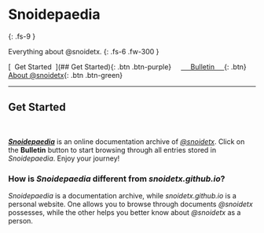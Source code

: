 # Snoidepaedia
{: .fs-9 }

Everything about @snoidetx.
{: .fs-6 .fw-300 }

[&nbsp;&nbsp;Get Started&nbsp;&nbsp;](## Get Started){: .btn .btn-purple} &nbsp; &nbsp; [&nbsp;&nbsp;&nbsp;&nbsp;&nbsp;Bulletin&nbsp;&nbsp;&nbsp;&nbsp;&nbsp;](){: .btn} &nbsp; &nbsp; [About @snoidetx](https://snoidetx.github.io/){: .btn .btn-green}

---

## Get Started

<br>

***[Snoidepaedia](https://snoidetx.github.io/Snoidepaedia/)*** is an online documentation archive of *[@snoidetx](https://snoidetx.github.io/)*. Click on the **Bulletin** button to start browsing through all entries stored in *Snoidepaedia*. Enjoy your journey!

### How is *Snoidepaedia* different from *snoidetx.github.io*?

*Snoidepaedia* is a documentation archive, while *snoidetx.github.io* is a personal website. One allows you to browse through documents *@snoidetx* possesses, while the other helps you better know about *@snoidetx* as a person.
